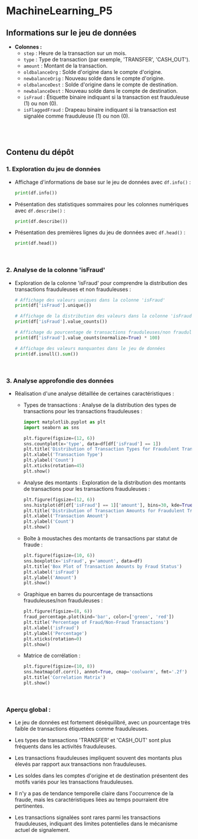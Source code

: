 # MachineLearning_P5

## Informations sur le jeu de données

- **Colonnes :**
  - `step` : Heure de la transaction sur un mois.
  - `type` : Type de transaction (par exemple, 'TRANSFER', 'CASH_OUT').
  - `amount` : Montant de la transaction.
  - `oldbalanceOrg` : Solde d'origine dans le compte d'origine.
  - `newbalanceOrig` : Nouveau solde dans le compte d'origine.
  - `oldbalanceDest` : Solde d'origine dans le compte de destination.
  - `newbalanceDest` : Nouveau solde dans le compte de destination.
  - `isFraud` : Étiquette binaire indiquant si la transaction est frauduleuse (1) ou non (0).
  - `isFlaggedFraud` : Drapeau binaire indiquant si la transaction est signalée comme frauduleuse (1) ou non (0).

<br><br>

## Contenu du dépôt

### 1. Exploration du jeu de données

- Affichage d'informations de base sur le jeu de données avec `df.info()` :

    ```python
    print(df.info())
    ```

- Présentation des statistiques sommaires pour les colonnes numériques avec `df.describe()` :

    ```python
    print(df.describe())
    ```

- Présentation des premières lignes du jeu de données avec `df.head()` :

    ```python
    print(df.head())
    ```

<br>

### 2. Analyse de la colonne 'isFraud'

- Exploration de la colonne 'isFraud' pour comprendre la distribution des transactions frauduleuses et non frauduleuses :

    ```python
    # Affichage des valeurs uniques dans la colonne 'isFraud'
    print(df['isFraud'].unique())

    # Affichage de la distribution des valeurs dans la colonne 'isFraud'
    print(df['isFraud'].value_counts())

    # Affichage du pourcentage de transactions frauduleuses/non frauduleuses
    print(df['isFraud'].value_counts(normalize=True) * 100)

    # Affichage des valeurs manquantes dans le jeu de données
    print(df.isnull().sum())
    ```

<br>

### 3. Analyse approfondie des données

- Réalisation d'une analyse détaillée de certaines caractéristiques :

  - Types de transactions : Analyse de la distribution des types de transactions pour les transactions frauduleuses :

    ```python
    import matplotlib.pyplot as plt
    import seaborn as sns

    plt.figure(figsize=(12, 6))
    sns.countplot(x='type', data=df[df['isFraud'] == 1])
    plt.title('Distribution of Transaction Types for Fraudulent Transactions')
    plt.xlabel('Transaction Type')
    plt.ylabel('Count')
    plt.xticks(rotation=45)
    plt.show()
    ```

  - Analyse des montants : Exploration de la distribution des montants de transactions pour les transactions frauduleuses :

    ```python
    plt.figure(figsize=(12, 6))
    sns.histplot(df[df['isFraud'] == 1]['amount'], bins=30, kde=True)
    plt.title('Distribution of Transaction Amounts for Fraudulent Transactions')
    plt.xlabel('Transaction Amount')
    plt.ylabel('Count')
    plt.show()
    ```

  - Boîte à moustaches des montants de transactions par statut de fraude :

    ```python
    plt.figure(figsize=(10, 6))
    sns.boxplot(x='isFraud', y='amount', data=df)
    plt.title('Box Plot of Transaction Amounts by Fraud Status')
    plt.xlabel('isFraud')
    plt.ylabel('Amount')
    plt.show()
    ```

  - Graphique en barres du pourcentage de transactions frauduleuses/non frauduleuses :

    ```python
    plt.figure(figsize=(8, 6))
    fraud_percentage.plot(kind='bar', color=['green', 'red'])
    plt.title('Percentage of Fraud/Non-Fraud Transactions')
    plt.xlabel('isFraud')
    plt.ylabel('Percentage')
    plt.xticks(rotation=0)
    plt.show()
    ```

  - Matrice de corrélation :

    ```python
    plt.figure(figsize=(10, 8))
    sns.heatmap(df.corr(), annot=True, cmap='coolwarm', fmt='.2f')
    plt.title('Correlation Matrix')
    plt.show()
    ```
<br>

### Aperçu global :

- Le jeu de données est fortement déséquilibré, avec un pourcentage très faible de transactions étiquetées comme frauduleuses.
	
- Les types de transactions 'TRANSFER' et 'CASH_OUT' sont plus fréquents dans les activités frauduleuses.
	
- Les transactions frauduleuses impliquent souvent des montants plus élevés par rapport aux transactions non frauduleuses.
	
- Les soldes dans les comptes d'origine et de destination présentent des motifs variés pour les transactions frauduleuses.
	
- Il n'y a pas de tendance temporelle claire dans l'occurrence de la fraude, mais les caractéristiques liées au temps pourraient être pertinentes.
	
- Les transactions signalées sont rares parmi les transactions frauduleuses, indiquant des limites potentielles dans le mécanisme actuel de signalement.
